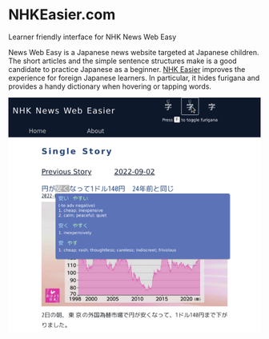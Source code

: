 # NHKEasier.com

Learner friendly interface for NHK News Web Easy

News Web Easy is a Japanese news website targeted at Japanese children.
The short articles and the simple sentence structures make is a good candidate to practice Japanese as a beginner.
[NHK Easier](https://nhkeasier.com/) improves the experience for foreign Japanese learners.
In particular, it hides furigana and provides a handy dictionary when hovering or tapping words.

[![screenshot](screenshot.png)](https://nhkeasier.com/)
